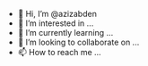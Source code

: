 - 👋 Hi, I’m @azizabden
- 👀 I’m interested in ...
- 🌱 I’m currently learning ...
- 💞️ I’m looking to collaborate on ...
- 📫 How to reach me ...

<!---
azizabden/azizabden is a ✨ special ✨ repository because its `README.md` (this file) appears on your GitHub profile.
You can click the Preview link to take a look at your changes.
--->
